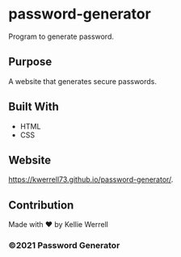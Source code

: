 # password-generator
Program to generate password.

## Purpose
A website that generates secure passwords.


## Built With
* HTML
* CSS

## Website
https://kwerrell73.github.io/password-generator/.

## Contribution
Made with ❤️ by Kellie Werrell

### ©️2021 Password Generator


